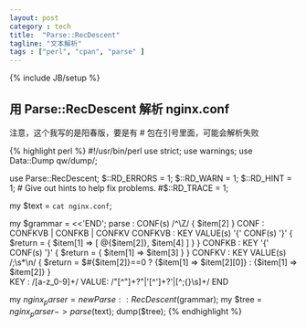 ```yaml
---
layout: post
category : tech
title:  "Parse::RecDescent"
tagline: "文本解析"
tags : ["perl", "cpan", "parse" ] 
---
```

{% include JB/setup %}

## 用 Parse::RecDescent 解析 nginx.conf

注意，这个我写的是阳春版，要是有 # 包在引号里面，可能会解析失败

{% highlight perl %}
#!/usr/bin/perl
use strict;
use warnings;
use Data::Dump qw/dump/;

use Parse::RecDescent;
$::RD_ERRORS = 1;
$::RD_WARN   = 1;
$::RD_HINT   = 1; # Give out hints to help fix problems.
#$::RD_TRACE   = 1;

my $text = `cat nginx.conf`;

my $grammar = <<'END';
   parse :  CONF(s) /^\Z/ { $item[2] } 
   CONF : CONFKVB | CONFKB | CONFKV
   CONFKVB : KEY VALUE(s) '{' CONF(s) '}'    {  $return = { $item[1] => [ @{$item[2]}, $item[4] ] } }
   CONFKB :  KEY '{' CONF(s) '}'  { $return = { $item[1] =>  $item[3]  } }
   CONFKV :  KEY VALUE(s) /;\s*\n/  { 
       $return =
        $#{$item[2]}==0 ? {$item[1] => $item[2][0]}
        : {$item[1] => $item[2]}
   }      
   KEY : /[a-z_0-9]+/
   VALUE: /"[^"]+?"|'[^']+?'|[^;{}\s]+/
END

my $nginx_parser = new Parse::RecDescent ($grammar);
my $tree = $nginx_parser->parse($text);
dump($tree);
{% endhighlight %}
